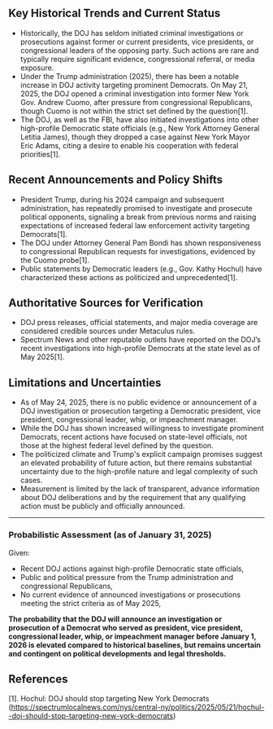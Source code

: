 ## Key Historical Trends and Current Status

- Historically, the DOJ has seldom initiated criminal investigations or prosecutions against former or current presidents, vice presidents, or congressional leaders of the opposing party. Such actions are rare and typically require significant evidence, congressional referral, or media exposure.
- Under the Trump administration (2025), there has been a notable increase in DOJ activity targeting prominent Democrats. On May 21, 2025, the DOJ opened a criminal investigation into former New York Gov. Andrew Cuomo, after pressure from congressional Republicans, though Cuomo is not within the strict set defined by the question[1].
- The DOJ, as well as the FBI, have also initiated investigations into other high-profile Democratic state officials (e.g., New York Attorney General Letitia James), though they dropped a case against New York Mayor Eric Adams, citing a desire to enable his cooperation with federal priorities[1].

## Recent Announcements and Policy Shifts

- President Trump, during his 2024 campaign and subsequent administration, has repeatedly promised to investigate and prosecute political opponents, signaling a break from previous norms and raising expectations of increased federal law enforcement activity targeting Democrats[1].
- The DOJ under Attorney General Pam Bondi has shown responsiveness to congressional Republican requests for investigations, evidenced by the Cuomo probe[1].
- Public statements by Democratic leaders (e.g., Gov. Kathy Hochul) have characterized these actions as politicized and unprecedented[1].

## Authoritative Sources for Verification

- DOJ press releases, official statements, and major media coverage are considered credible sources under Metaculus rules.
- Spectrum News and other reputable outlets have reported on the DOJ’s recent investigations into high-profile Democrats at the state level as of May 2025[1].

## Limitations and Uncertainties

- As of May 24, 2025, there is no public evidence or announcement of a DOJ investigation or prosecution targeting a Democratic president, vice president, congressional leader, whip, or impeachment manager.
- While the DOJ has shown increased willingness to investigate prominent Democrats, recent actions have focused on state-level officials, not those at the highest federal level defined by the question.
- The politicized climate and Trump's explicit campaign promises suggest an elevated probability of future action, but there remains substantial uncertainty due to the high-profile nature and legal complexity of such cases.
- Measurement is limited by the lack of transparent, advance information about DOJ deliberations and by the requirement that any qualifying action must be publicly and officially announced.

---

### Probabilistic Assessment (as of January 31, 2025)

Given:
- Recent DOJ actions against high-profile Democratic state officials,
- Public and political pressure from the Trump administration and congressional Republicans,
- No current evidence of announced investigations or prosecutions meeting the strict criteria as of May 2025,

**The probability that the DOJ will announce an investigation or prosecution of a Democrat who served as president, vice president, congressional leader, whip, or impeachment manager before January 1, 2026 is elevated compared to historical baselines, but remains uncertain and contingent on political developments and legal thresholds.**

## References

[1]. Hochul: DOJ should stop targeting New York Democrats (https://spectrumlocalnews.com/nys/central-ny/politics/2025/05/21/hochul--doj-should-stop-targeting-new-york-democrats)
